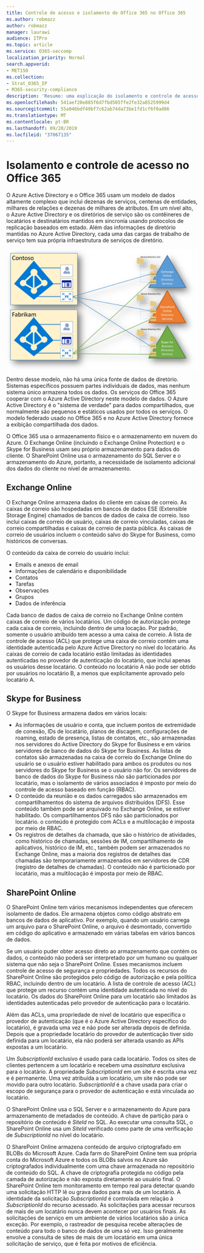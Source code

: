 ```yaml
---
title: Controle de acesso e isolamento do Office 365 no Office 365
ms.author: robmazz
author: robmazz
manager: laurawi
audience: ITPro
ms.topic: article
ms.service: O365-seccomp
localization_priority: Normal
search.appverid:
- MET150
ms.collection:
- Strat_O365_IP
- M365-security-compliance
description: 'Resumo: uma explicação do isolamento e controle de acesso dentro dos vários aplicativos do Office 365.'
ms.openlocfilehash: 541aef20e885f6d7fbd505ffe2fe32a8525999d4
ms.sourcegitcommit: 55a046bdf49bf7c62ab74da73be1fd1cf6f0ad86
ms.translationtype: MT
ms.contentlocale: pt-BR
ms.lasthandoff: 09/20/2019
ms.locfileid: "37067135"
---
```

# <a name="isolation-and-access-control-in-office-365"></a>Isolamento e controle de acesso no Office 365

O Azure Active Directory e o Office 365 usam um modelo de dados altamente complexo que inclui dezenas de serviços, centenas de entidades, milhares de relações e dezenas de milhares de atributos. Em um nível alto, o Azure Active Directory e os diretórios de serviço são os contêineres de locatários e destinatários mantidos em sincronia usando protocolos de replicação baseados em estado. Além das informações de diretório mantidas no Azure Active Directory, cada uma das cargas de trabalho de serviço tem sua própria infraestrutura de serviços de diretório.
 
![Sincronização de dados do locatário do Office 365](media/office-365-isolation-tenant-data-sync.png)

Dentro desse modelo, não há uma única fonte de dados de diretório. Sistemas específicos possuem partes individuais de dados, mas nenhum sistema único armazena todos os dados. Os serviços do Office 365 cooperar com o Azure Active Directory neste modelo de dados. O Azure Active Directory é o "sistema de verdade" para dados compartilhados, que normalmente são pequenos e estáticos usados por todos os serviços. O modelo federado usado no Office 365 e no Azure Active Directory fornece a exibição compartilhada dos dados.

O Office 365 usa o armazenamento físico e o armazenamento em nuvem do Azure. O Exchange Online (incluindo o Exchange Online Protection) e o Skype for Business usam seu próprio armazenamento para dados do cliente. O SharePoint Online usa o armazenamento do SQL Server e o armazenamento do Azure, portanto, a necessidade de isolamento adicional dos dados do cliente no nível de armazenamento.

## <a name="exchange-online"></a>Exchange Online

O Exchange Online armazena dados do cliente em caixas de correio. As caixas de correio são hospedadas em bancos de dados ESE (Extensible Storage Engine) chamados de bancos de dados de caixa de correio. Isso inclui caixas de correio de usuário, caixas de correio vinculadas, caixas de correio compartilhadas e caixas de correio de pasta pública. As caixas de correio de usuários incluem o conteúdo salvo do Skype for Business, como históricos de conversas.

O conteúdo da caixa de correio do usuário inclui:

- Emails e anexos de email
- Informações de calendário e disponibilidade
- Contatos
- Tarefas
- Observações
- Grupos
- Dados de inferência

Cada banco de dados de caixa de correio no Exchange Online contém caixas de correio de vários locatários. Um código de autorização protege cada caixa de correio, incluindo dentro de uma locação. Por padrão, somente o usuário atribuído tem acesso a uma caixa de correio. A lista de controle de acesso (ACL) que protege uma caixa de correio contém uma identidade autenticada pelo Azure Active Directory no nível do locatário. As caixas de correio de cada locatário estão limitadas às identidades autenticadas no provedor de autenticação do locatário, que inclui apenas os usuários desse locatário. O conteúdo no locatário A não pode ser obtido por usuários no locatário B, a menos que explicitamente aprovado pelo locatário A.

## <a name="skype-for-business"></a>Skype for Business

O Skype for Business armazena dados em vários locais:

- As informações de usuário e conta, que incluem pontos de extremidade de conexão, IDs de locatário, planos de discagem, configurações de roaming, estado de presença, listas de contatos, etc., são armazenadas nos servidores do Active Directory do Skype for Business e em vários servidores de banco de dados do Skype for Business. As listas de contatos são armazenadas na caixa de correio do Exchange Online do usuário se o usuário estiver habilitado para ambos os produtos ou nos servidores do Skype for Business se o usuário não for. Os servidores de banco de dados do Skype for Business não são particionados por locatário, mas o isolamento de vários associados é imposto por meio do controle de acesso baseado em função (RBAC).
- O conteúdo da reunião e os dados carregados são armazenados em compartilhamentos do sistema de arquivos distribuídos (DFS). Esse conteúdo também pode ser arquivado no Exchange Online, se estiver habilitado. Os compartilhamentos DFS não são particionados por locatário. o conteúdo é protegido com ACLs e a multilocação é imposta por meio de RBAC.
- Os registros de detalhes da chamada, que são o histórico de atividades, como histórico de chamadas, sessões de IM, compartilhamento de aplicativos, histórico de IM, etc., também podem ser armazenados no Exchange Online, mas a maioria dos registros de detalhes das chamadas são temporariamente armazenados em servidores de CDR (registro de detalhes de chamadas). O conteúdo não é particionado por locatário, mas a multilocação é imposta por meio de RBAC.

## <a name="sharepoint-online"></a>SharePoint Online

O SharePoint Online tem vários mecanismos independentes que oferecem isolamento de dados. Ele armazena objetos como código abstrato em bancos de dados de aplicativo. Por exemplo, quando um usuário carrega um arquivo para o SharePoint Online, o arquivo é desmontado, convertido em código do aplicativo e armazenado em várias tabelas em vários bancos de dados.

Se um usuário puder obter acesso direto ao armazenamento que contém os dados, o conteúdo não poderá ser interpretado por um humano ou qualquer sistema que não seja o SharePoint Online. Esses mecanismos incluem controle de acesso de segurança e propriedades. Todos os recursos do SharePoint Online são protegidos pelo código de autorização e pela política RBAC, incluindo dentro de um locatário. A lista de controle de acesso (ACL) que protege um recurso contém uma identidade autenticada no nível do locatário. Os dados do SharePoint Online para um locatário são limitados às identidades autenticadas pelo provedor de autenticação para o locatário.

Além das ACLs, uma propriedade de nível de locatário que especifica o provedor de autenticação (que é o Azure Active Directory específico do locatário), é gravada uma vez e não pode ser alterada depois de definida. Depois que a propriedade locatário do provedor de autenticação tiver sido definida para um locatário, ela não poderá ser alterada usando as APIs expostas a um locatário.

Um *SubscriptionId* exclusivo é usado para cada locatário. Todos os sites de clientes pertencem a um locatário e recebem uma *assinatura* exclusiva para o locatário. A propriedade *SubscriptionId* em um site é escrita uma vez e é permanente. Uma vez atribuída a um locatário, um site não pode ser movido para outro locatário. *SubscriptionId* é a chave usada para criar o escopo de segurança para o provedor de autenticação e está vinculada ao locatário.

O SharePoint Online usa o SQL Server e o armazenamento do Azure para armazenamento de metadados de conteúdo. A chave de partição para o repositório de conteúdo é *SiteId* no SQL. Ao executar uma consulta SQL, o SharePoint Online usa um *SiteId* verificado como parte de uma verificação de *SubscriptionId* no nível do locatário.

O SharePoint Online armazena conteúdo de arquivo criptografado em BLOBs do Microsoft Azure. Cada farm do SharePoint Online tem sua própria conta do Microsoft Azure e todos os BLOBs salvos no Azure são criptografados individualmente com uma chave armazenada no repositório de conteúdo do SQL. A chave de criptografia protegida no código pela camada de autorização e não exposta diretamente ao usuário final. O SharePoint Online tem monitoramento em tempo real para detectar quando uma solicitação HTTP lê ou grava dados para mais de um locatário. A identidade da solicitação *SubscriptionId* é controlada em relação à *SubscriptionId* do recurso acessado. As solicitações para acessar recursos de mais de um locatário nunca devem acontecer por usuários finais. As solicitações de serviço em um ambiente de vários locatários são a única exceção. Por exemplo, o rastreador de pesquisa recebe alterações de conteúdo para todo o banco de dados de uma só vez. Isso geralmente envolve a consulta de sites de mais de um locatário em uma única solicitação de serviço, que é feita por motivos de eficiência.
